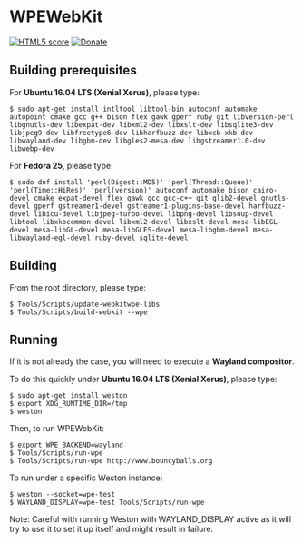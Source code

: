 WPEWebKit
======
[![HTML5 score](https://img.shields.io/badge/HTML5%20score-440-blue.svg)](https://html5test.com/)
[![Donate](https://img.shields.io/badge/Donate-PayPal-green.svg)](https://www.paypal.com/cgi-bin/webscr?cmd=_s-xclick&hosted_button_id=55UJZHTXW8VTE)

## Building prerequisites

For **Ubuntu 16.04 LTS (Xenial Xerus)**, please type:

    $ sudo apt-get install intltool libtool-bin autoconf automake autopoint cmake gcc g++ bison flex gawk gperf ruby git libversion-perl libgnutls-dev libexpat-dev libxml2-dev libxslt-dev libsqlite3-dev libjpeg9-dev libfreetype6-dev libharfbuzz-dev libxcb-xkb-dev libwayland-dev libgbm-dev libgles2-mesa-dev libgstreamer1.0-dev libwebp-dev

For **Fedora 25**, please type:

    $ sudo dnf install 'perl(Digest::MD5)' 'perl(Thread::Queue)' 'perl(Time::HiRes)' 'perl(version)' autoconf automake bison cairo-devel cmake expat-devel flex gawk gcc gcc-c++ git glib2-devel gnutls-devel gperf gstreamer1-devel gstreamer1-plugins-base-devel harfbuzz-devel libicu-devel libjpeg-turbo-devel libpng-devel libsoup-devel libtool libxkbcommon-devel libxml2-devel libxslt-devel mesa-libEGL-devel mesa-libGL-devel mesa-libGLES-devel mesa-libgbm-devel mesa-libwayland-egl-devel ruby-devel sqlite-devel

## Building

From the root directory, please type:

    $ Tools/Scripts/update-webkitwpe-libs
    $ Tools/Scripts/build-webkit --wpe


## Running

If it is not already the case, you will need to execute a **Wayland compositor**.

To do this quickly under **Ubuntu 16.04 LTS (Xenial Xerus)**, please type:

    $ sudo apt-get install weston
    $ export XDG_RUNTIME_DIR=/tmp
    $ weston

Then, to run WPEWebKit:

    $ export WPE_BACKEND=wayland
    $ Tools/Scripts/run-wpe
    $ Tools/Scripts/run-wpe http://www.bouncyballs.org

To run under a specific Weston instance:

    $ weston --socket=wpe-test
    $ WAYLAND_DISPLAY=wpe-test Tools/Scripts/run-wpe

Note: Careful with running Weston with WAYLAND_DISPLAY active as it
will try to use it to set it up itself and might result in failure.
